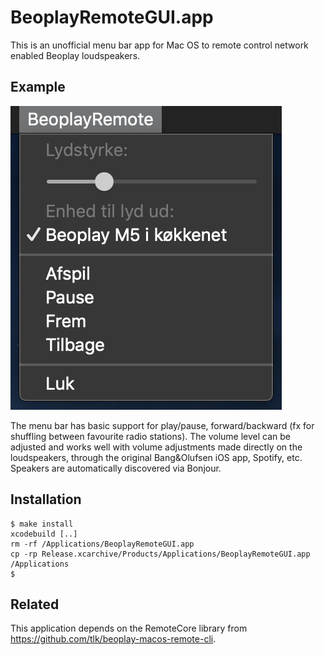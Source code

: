 # BeoplayRemoteGUI.app

This is an unofficial menu bar app for Mac OS to remote control network enabled Beoplay loudspeakers.

## Example

![Screenshot](./screenshot.png)

The menu bar has basic support for play/pause, forward/backward (fx for shuffling between favourite radio stations). The volume level can be adjusted and works well with volume adjustments made directly on the loudspeakers, through the original Bang&Olufsen iOS app, Spotify, etc. Speakers are automatically discovered via Bonjour.

## Installation
```
$ make install
xcodebuild [..]
rm -rf /Applications/BeoplayRemoteGUI.app
cp -rp Release.xcarchive/Products/Applications/BeoplayRemoteGUI.app /Applications
$
```

## Related
This application depends on the RemoteCore library from https://github.com/tlk/beoplay-macos-remote-cli.
